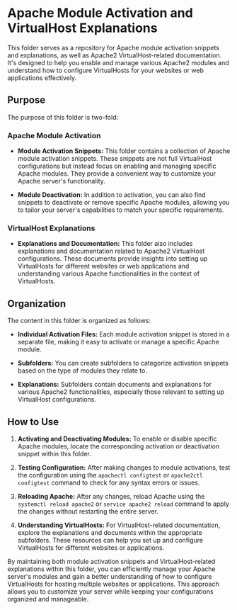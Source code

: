 # Apache Module Activation and VirtualHost Explanations

This folder serves as a repository for Apache module activation snippets and explanations, as well as Apache2 VirtualHost-related documentation. It's designed to help you enable and manage various Apache2 modules and understand how to configure VirtualHosts for your websites or web applications effectively.

## Purpose

The purpose of this folder is two-fold:

### Apache Module Activation

- **Module Activation Snippets:** This folder contains a collection of Apache module activation snippets. These snippets are not full VirtualHost configurations but instead focus on enabling and managing specific Apache modules. They provide a convenient way to customize your Apache server's functionality.

- **Module Deactivation:** In addition to activation, you can also find snippets to deactivate or remove specific Apache modules, allowing you to tailor your server's capabilities to match your specific requirements.

### VirtualHost Explanations

- **Explanations and Documentation:** This folder also includes explanations and documentation related to Apache2 VirtualHost configurations. These documents provide insights into setting up VirtualHosts for different websites or web applications and understanding various Apache functionalities in the context of VirtualHosts.

## Organization

The content in this folder is organized as follows:

- **Individual Activation Files:** Each module activation snippet is stored in a separate file, making it easy to activate or manage a specific Apache module.

- **Subfolders:** You can create subfolders to categorize activation snippets based on the type of modules they relate to.

- **Explanations:** Subfolders contain documents and explanations for various Apache2 functionalities, especially those relevant to setting up VirtualHost configurations.

## How to Use

1. **Activating and Deactivating Modules:** To enable or disable specific Apache modules, locate the corresponding activation or deactivation snippet within this folder.

2. **Testing Configuration:** After making changes to module activations, test the configuration using the `apachectl configtest` or `apache2ctl configtest` command to check for any syntax errors or issues.

3. **Reloading Apache:** After any changes, reload Apache using the `systemctl reload apache2` or `service apache2 reload` command to apply the changes without restarting the entire server.

4. **Understanding VirtualHosts:** For VirtualHost-related documentation, explore the explanations and documents within the appropriate subfolders. These resources can help you set up and configure VirtualHosts for different websites or applications.

By maintaining both module activation snippets and VirtualHost-related explanations within this folder, you can efficiently manage your Apache server's modules and gain a better understanding of how to configure VirtualHosts for hosting multiple websites or applications. This approach allows you to customize your server while keeping your configurations organized and manageable.